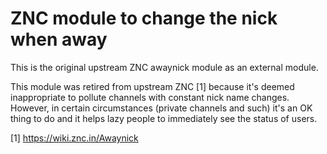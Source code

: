 ZNC module to change the nick when away
=======================================

This is the original upstream ZNC awaynick module as an external module.

This module was retired from upstream ZNC [1] because it's deemed inappropriate
to pollute channels with constant nick name changes. However, in certain
circumstances (private channels and such) it's an OK thing to do and it helps
lazy people to immediately see the status of users.

[1] https://wiki.znc.in/Awaynick
